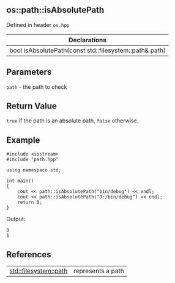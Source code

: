 ## os::path::isAbsolutePath
Defined in header `os.hpp`

| Declarations |
| --- |
| bool isAbsolutePath(const std::filesystem::path& path) |

## Parameters
`path` - the path to check

## Return Value
`true` if the path is an absolute path, `false` otherwise.

## Example
```
#include <iostream>
#include "path.hpp"

using namespace std;

int main()
{
    cout << path::isAbsolutePath("bin/debug") << endl;
    cout << path::isAbsolutePath("D:/bin/debug") << endl;
    return 0;
}
```
Output:
```
0
1
```

## References
| | |
| --- | --- |
| [std::filesystem::path](https://en.cppreference.com/w/cpp/filesystem/path) | represents a path |